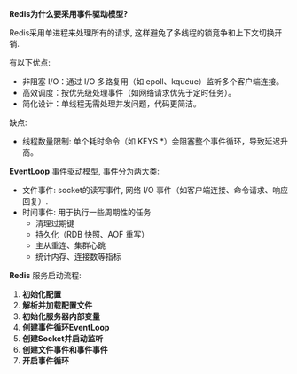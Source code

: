 **Redis为什么要采用事件驱动模型?**

Redis采用单进程来处理所有的请求, 这样避免了多线程的锁竞争和上下文切换开销.

有以下优点:
- 非阻塞 I/O：通过 I/O 多路复用（如 epoll、kqueue）监听多个客户端连接。
- 高效调度：按优先级处理事件（如网络请求优先于定时任务）。
- 简化设计：单线程无需处理并发问题，代码更简洁。

缺点: 
- 线程数量限制: 单个耗时命令（如 KEYS *）会阻塞整个事件循环，导致延迟升高。

**EventLoop** 事件驱动模型, 事件分为两大类: 
- 文件事件: socket的读写事件, 网络 I/O 事件（如客户端连接、命令请求、响应回复）.
- 时间事件: 用于执行一些周期性的任务
  - 清理过期键
  - 持久化（RDB 快照、AOF 重写）
  - 主从重连、集群心跳
  - 统计内存、连接数等指标

**Redis** 服务启动流程: 
1. **初始化配置**
2. **解析并加载配置文件**
3. **初始化服务器内部变量**
4. **创建事件循环EventLoop**
5. **创建Socket并启动监听**
6. **创建文件事件和事件事件**
7. **开启事件循环**



